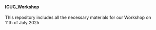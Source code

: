 #### ICUC_Workshop
This repository includes all the necessary materials for our Workshop on 11th of July 2025
